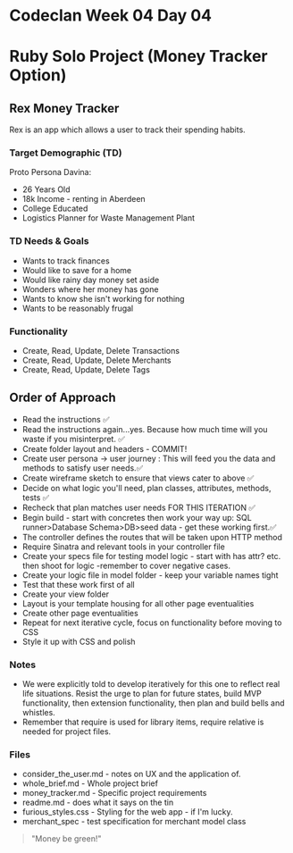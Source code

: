# Codeclan Week 04 Day 04
# Ruby Solo Project  (Money Tracker Option)
##  Rex Money Tracker

Rex is an app which allows a user to track their spending habits.


### Target Demographic (TD)

Proto Persona Davina:
* 26 Years Old
* 18k Income - renting in Aberdeen
* College Educated
* Logistics Planner for Waste Management Plant


### TD Needs & Goals
* Wants to track finances
* Would like to save for a home
* Would like rainy day money set aside
* Wonders where her money has gone
* Wants to know she isn't working for nothing
* Wants to be reasonably frugal


### Functionality

* Create, Read, Update, Delete Transactions
* Create, Read, Update, Delete Merchants
* Create, Read, Update, Delete Tags

## Order of Approach

* Read the instructions :white_check_mark:
* Read the instructions again...yes. Because how much time will you waste if you misinterpret. :white_check_mark:
* Create folder layout and headers - COMMIT!
* Create user persona -> user journey : This will feed you the data and methods to satisfy user needs.:white_check_mark:
* Create wireframe sketch to ensure that views cater to above :white_check_mark:
* Decide on what logic you'll need, plan classes, attributes, methods, tests :white_check_mark:
* Recheck that plan matches user needs FOR THIS ITERATION :white_check_mark:
* Begin build - start with concretes then work your way up: SQL runner>Database Schema>DB>seed data - get these working first.:white_check_mark:
* The controller defines the routes that will be taken upon HTTP method
* Require Sinatra and relevant tools in your controller file
* Create your specs file for testing model logic - start with has attr? etc. then shoot for logic -remember to cover negative cases.
* Create your logic file in model folder - keep your variable names tight
* Test that these work first of all
* Create your view folder
* Layout is your template housing for all other page eventualities
* Create other page eventualities
* Repeat for next iterative cycle, focus on functionality before moving to CSS
* Style it up with CSS and polish

### Notes

* We were explicitly told to develop iteratively for this one to reflect real life situations. Resist the urge to plan for future states, build MVP functionality, then extension functionality, then plan and build bells and whistles.
* Remember that require is used for library items, require relative is needed for project files.

### Files

* consider_the_user.md - notes on UX and the application of.
* whole_brief.md - Whole project brief
* money_tracker.md - Specific project requirements
* readme.md - does what it says on the tin
* furious_styles.css - Styling for the web app -  if I'm lucky.
* merchant_spec - test specification for merchant model class


> "Money be green!"
